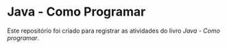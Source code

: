 # Java - Como Programar
Este repositório foi criado para registrar as atividades do livro *Java - Como programar*.

